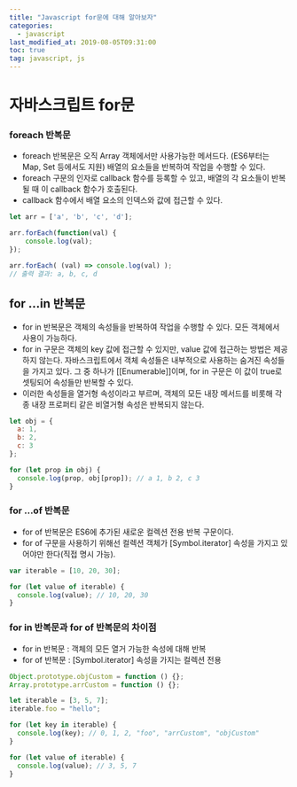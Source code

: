 ```yaml
---
title: "Javascript for문에 대해 알아보자"
categories: 
  - javascript
last_modified_at: 2019-08-05T09:31:00
toc: true
tag: javascript, js
---
```




# 자바스크립트 for문

### foreach 반복문

- foreach 반복문은 오직 Array 객체에서만 사용가능한 메서드다. (ES6부터는 Map, Set 등에서도 지원) 배열의 요소들을 반복하여 작업을 수행할 수 있다.
- foreach 구문의 인자로 callback 함수를 등록할 수 있고, 배열의 각 요소들이 반복될 때 이 callback 함수가 호출된다.
- callback 함수에서 배열 요소의 인덱스와 값에 접근할 수 있다.

```javascript
let arr = ['a', 'b', 'c', 'd'];

arr.forEach(function(val) {
    console.log(val);
});

arr.forEach( (val) => console.log(val) );
// 출력 결과: a, b, c, d
```

## for ...in 반복문

- for in 반복문은 객체의 속성들을 반복하여 작업을 수행할 수 있다. 모든 객체에서 사용이 가능하다.
- for in 구문은 객체의 key 값에 접근할 수 있지만, value 값에 접근하는 방법은 제공하지 않는다. 자바스크립트에서 객체 속성들은 내부적으로 사용하는 숨겨진 속성들을 가지고 있다. 그 중 하나가 [[Enumerable]]이며, for in 구문은 이 값이 true로 셋팅되어 속성들만 반복할 수 있다.
- 이러한 속성들을 열거형 속성이라고 부르며, 객체의 모든 내장 메서드를 비롯해 각종 내장 프로퍼티 같은 비열거형 속성은 반복되지 않는다.

```javascript
let obj = {
  a: 1, 
  b: 2, 
  c: 3
};

for (let prop in obj) {
  console.log(prop, obj[prop]); // a 1, b 2, c 3
}
```

### for ...of 반복문

- for of 반복문은 ES6에 추가된 새로운 컬렉션 전용 반복 구문이다.
- for of 구문을 사용하기 위해선 컬렉션 객체가 [Symbol.iterator] 속성을 가지고 있어야만 한다(직접 명시 가능).

```javascript
var iterable = [10, 20, 30];

for (let value of iterable) {
  console.log(value); // 10, 20, 30
}
```

### for in 반복문과 for of 반복문의 차이점

- for in 반복문 : 객체의 모든 열거 가능한 속성에 대해 반복
- for of 반복문 : [Symbol.iterator] 속성을 가지는 컬렉션 전용

```javascript
Object.prototype.objCustom = function () {};
Array.prototype.arrCustom = function () {};

let iterable = [3, 5, 7];
iterable.foo = "hello";

for (let key in iterable) {
  console.log(key); // 0, 1, 2, "foo", "arrCustom", "objCustom"
}

for (let value of iterable) {
  console.log(value); // 3, 5, 7
}
```

